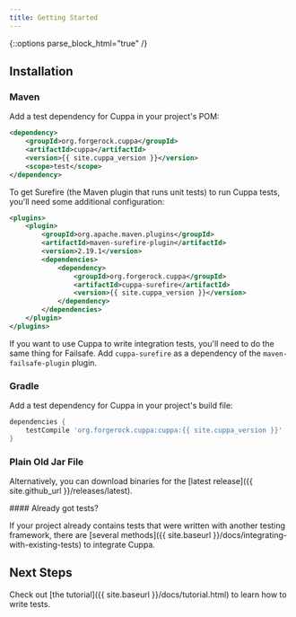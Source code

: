 ```yaml
---
title: Getting Started
---
```


{::options parse_block_html="true" /}

## Installation

### Maven

Add a test dependency for Cuppa in your project's POM:

```xml
<dependency>
    <groupId>org.forgerock.cuppa</groupId>
    <artifactId>cuppa</artifactId>
    <version>{{ site.cuppa_version }}</version>
    <scope>test</scope>
</dependency>
```

To get Surefire (the Maven plugin that runs unit tests) to run Cuppa tests, you'll need some additional configuration:

```xml
<plugins>
    <plugin>
        <groupId>org.apache.maven.plugins</groupId>
        <artifactId>maven-surefire-plugin</artifactId>
        <version>2.19.1</version>
        <dependencies>
            <dependency>
                <groupId>org.forgerock.cuppa</groupId>
                <artifactId>cuppa-surefire</artifactId>
                <version>{{ site.cuppa_version }}</version>
            </dependency>
        </dependencies>
    </plugin>
</plugins>
```

If you want to use Cuppa to write integration tests, you'll need to do the same thing for Failsafe.
Add `cuppa-surefire` as a dependency of the `maven-failsafe-plugin` plugin.

### Gradle

Add a test dependency for Cuppa in your project's build file:

```groovy
dependencies {
    testCompile 'org.forgerock.cuppa:cuppa:{{ site.cuppa_version }}'
}
```

### Plain Old Jar File

Alternatively, you can download binaries for the [latest release]({{ site.github_url }}/releases/latest).

<div class="alert alert-info" role="alert">
#### Already got tests?

If your project already contains tests that were written with another testing framework, there are
[several methods]({{ site.baseurl }}/docs/integrating-with-existing-tests) to integrate Cuppa.
</div>

## Next Steps

Check out [the tutorial]({{ site.baseurl }}/docs/tutorial.html) to learn how to write tests.